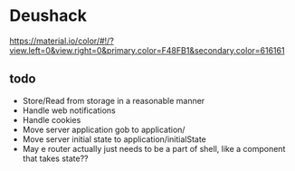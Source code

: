 # Deushack

https://material.io/color/#!/?view.left=0&view.right=0&primary.color=F48FB1&secondary.color=616161


## todo

  - Store/Read from storage in a reasonable manner
  - Handle web notifications
  - Handle cookies
  - Move server application gob to application/
  - Move server initial state to application/initialState
  - May e router actually just needs to be a part of shell, like a component that takes state??
